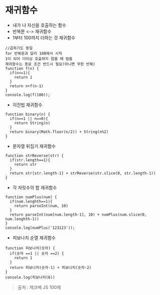 # 재귀함수
* 내가 나 자신을 호출하는 함수
* 반복문 <-> 재귀함수
* 1부터 100까지 더하는 것 재귀함수
```
//곱하기도 동일
for 반복문과 달리 100에서 시작
1이 되어 더이상 호출하지 않을 때 멈춤
재귀함수는 종료 조건 반드시 필요(아니면 무한 반복)
function f(n) {
  if(n<=1){
    return 1
  }
  return n+f(n-1)
}
console.log(f(100));
```
* 이진법 재귀함수
```
function binary(n) {
  if(n==1 || n==0){
    return String(n)
  }
  return binary(Math.floor(n/2)) + String(n%2)
}
```
* 문자열 뒤집기 재귀함수
```
function strReverse(str) {
  if(str.length==1){
    return str
  }
  return str[str.length-1] + strReverse(str.slice(0, str.length-1))
}
```

* 각 자릿수의 합 재귀함수
```
function numPlus(num) {
  if(num.lenghth==1){
    return parseInt(num, 10)
  }
  return parseInt(num[num.length-1], 10) + numPlus(num.slice(0, num.lenghth-1))
}
console.log(numPlus('123123'));
```

* 피보나치 순열 재귀함수
```
function 피보나치(숫자) {
  if(숫자 ==1 || 숫자 ==2) {
    return 1
  }
  return 피보나치(숫자-1) + 피보나치(숫자-2)
}
console.log(피보나치(6))
```

> 출처 : 제코베 JS 100제
